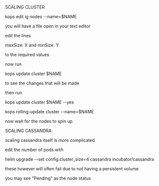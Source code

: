 SCALING CLUSTER

kops edit ig nodes --name=$NAME

you will have a file open in your text editor

edit the lines

maxSize: X
and
minSize: Y

to the required values

now run

kops update cluster $NAME

to see the changes that will be made

then run

kops update cluster $NAME --yes

kops rolling-update cluster --name=$NAME

now wait for the nodes to spin up


SCALING CASSANDRA

scaling cassandra itself is more complicated

edit the number of pods with

helm upgrade --set config.cluster_size=4 cassandra incubator/cassandra

these however will often fail due to not having a persistent volume

you may see "Pending" as the node status
